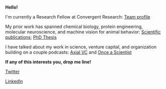  
**Hello!**

I'm currently a Research Fellow at Convergent Research: [Team profile](https://www.convergentresearch.org/team)

My prior work has spanned chemical biology, protein engineering, molecular neuroscience, and machine vision for animal behavior:
[Scientific publications](https://scholar.google.com/citations?user=X-R_erYAAAAJ&hl=en&oi=ao);
[PhD Thesis](https://thesis.library.caltech.edu/16494/)

I have talked about my work in science, venture capital, and organization building on a couple podcasts: [Axial VC](https://www.youtube.com/watch?v=TQpa-MCn03w) and [Once a Scientist](https://podcasts.apple.com/us/podcast/83-anand-muthusamy-convergent-research-fellow-on-going/id1505716027?i=1000649828719)

**If any of this interests you, drop me line!**

[Twitter](https://x.com/mu_anand)

[LinkedIn](https://www.linkedin.com/in/anand-muthusamy-486a7448/)
